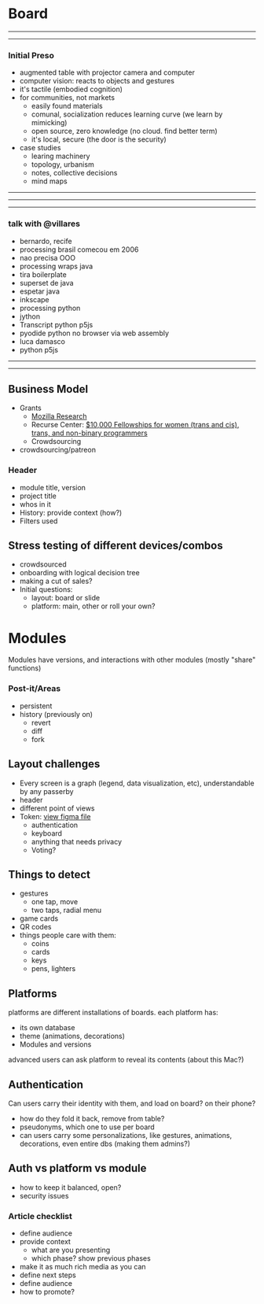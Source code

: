 # Board 

---

---

### Initial Preso

- augmented table with projector camera and computer 
- computer vision: reacts to objects and gestures
- it's tactile (embodied cognition)
- for communities, not markets
  - easily found materials
  - comunal, socialization reduces learning curve (we learn by mimicking)
  - open source, zero knowledge (no cloud. find better term)
  - it's local, secure (the door is the security)
- case studies
  - learing machinery
  - topology, urbanism
  - notes, collective decisions
  - mind maps

---

---

---

### talk with @villares

- bernardo, recife
- processing brasil comecou em 2006
- nao precisa OOO
- processing wraps java
- tira boilerplate
- superset de java
- espetar java
- inkscape
- processing python
- jython
- Transcript python p5js
- pyodide python no browser via web assembly 
- luca damasco
- python p5js

---

---



## Business Model

- Grants
  - [Mozilla Research](https://research.mozilla.org/research-grants/)
  - Recurse Center: [$10,000 Fellowships for women (trans and cis), trans, and non-binary programmers  ](https://www.recurse.com/blog/149-10000-fellowships-for-women-trans-non-binary-programmers)
  - Crowdsourcing 
- crowdsourcing/patreon

### Header

- module title, version
- project title
- whos in it
- History: provide context (how?)
- Filters used

## Stress testing of different devices/combos

- crowdsourced
- onboarding with logical decision tree
- making a cut of sales?
- Initial questions:
  - layout: board or slide
  - platform: main, other or roll your own?

# Modules

Modules have versions, and interactions with other modules (mostly "share" functions)

### Post-it/Areas

- persistent
- history (previously on)
  - revert
  - diff
  - fork

## Layout challenges

- Every screen is a graph (legend, data visualization, etc), understandable by any passerby
- header
- different point of views
- Token: [view figma file](https://www.figma.com/file/IoKlC923UTYvqbLyPe6dapH7/authentication?node-id=0%3A1)
  - authentication
  - keyboard
  - anything that needs privacy
  - Voting?

## Things to detect

- gestures
  - one tap, move
  - two taps, radial menu
- game cards
- QR codes
- things people care with them:
  - coins
  - cards
  - keys
  - pens, lighters

## Platforms

platforms are different installations of boards. each platform has:

- its own database
- theme (animations, decorations)
- Modules and versions

advanced users can ask platform to reveal its contents (about this Mac?)



## Authentication

Can users carry their identity with them, and load on board? on their phone?

- how do they fold it back, remove from table?
- pseudonyms, which one to use per board
- can users carry some personalizations, like gestures, animations, decorations, even entire dbs (making them admins?)

## Auth vs platform vs module

- how to keep it balanced, open?
- security issues

### Article checklist

- define audience
- provide context
  - what are you presenting
  - which phase? show previous phases
- make it as much rich media as you can
- define next steps
- define audience
- how to promote?


